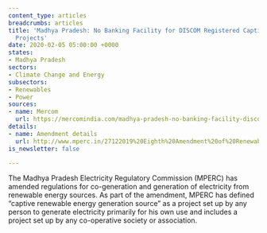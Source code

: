 ```yaml
---
content_type: articles
breadcrumbs: articles
title: 'Madhya Pradesh: No Banking Facility for DISCOM Registered Captive Renewable
  Projects'
date: 2020-02-05 05:00:00 +0000
states:
- Madhya Pradesh
sectors:
- Climate Change and Energy
subsectors:
- Renewables
- Power
sources:
- name: Mercom
  url: https://mercomindia.com/madhya-pradesh-no-banking-facility-discom-registered-captive-renewable-projects/
details:
- name: Amendment details
  url: http://www.mperc.in/27122019%20Eighth%20Amendment%20of%20Renewable%20Source%20-%20Regulations.pdf
is_newsletter: false

---
```

The Madhya Pradesh Electricity Regulatory Commission (MPERC) has amended regulations for co-generation and generation of electricity from renewable energy sources. As part of the amendment, MPERC has defined “captive renewable energy generation source” as a project set up by any person to generate electricity primarily for his own use and includes a project set up by any co-operative society or association.
